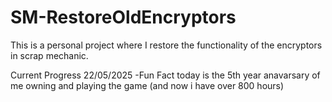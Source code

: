 # SM-RestoreOldEncryptors
This is a personal project where I restore the functionality of the encryptors in scrap mechanic.

Current Progress 22/05/2025
-Fun Fact today is the 5th year anavarsary of me owning and playing the game (and now i have over 800 hours)
